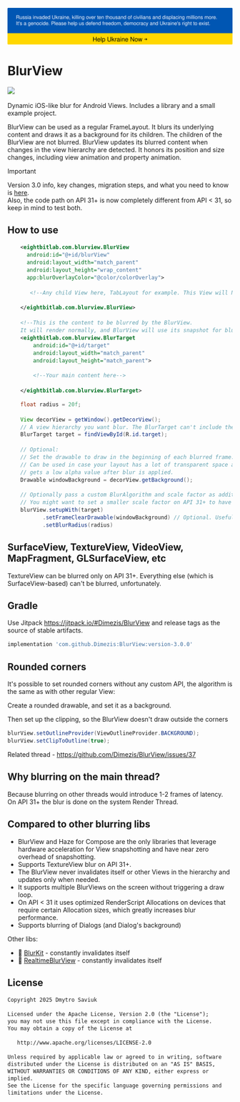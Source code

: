 [![Stand With Ukraine](https://raw.githubusercontent.com/vshymanskyy/StandWithUkraine/main/banner2-direct.svg)](https://vshymanskyy.github.io/StandWithUkraine)

# BlurView

<a href="url"><img src="https://github.com/user-attachments/assets/5abb1034-021b-4dfb-ad1b-3136a2a00a02" width="432" ></a>

Dynamic iOS-like blur for Android Views. Includes a library and a small example project.

BlurView can be used as a regular FrameLayout. It blurs its underlying content and draws it as a
background for its children. The children of the BlurView are not blurred. BlurView updates its
blurred content when changes in the view hierarchy are detected. It honors its position
and size changes, including view animation and property animation.

> [!IMPORTANT]
> Version 3.0 info, key changes, migration steps, and what you need to know is [here](BlurView_3.0.md).<br/>
> Also, the code path on API 31+ is now completely different from API < 31, so keep in mind to test both.

## How to use
```XML
    <eightbitlab.com.blurview.BlurView
      android:id="@+id/blurView"
      android:layout_width="match_parent"
      android:layout_height="wrap_content"
      app:blurOverlayColor="@color/colorOverlay">
    
       <!--Any child View here, TabLayout for example. This View will NOT be blurred -->
    
    </eightbitlab.com.blurview.BlurView>

    <!--This is the content to be blurred by the BlurView. 
    It will render normally, and BlurView will use its snapshot for blurring-->
    <eightbitlab.com.blurview.BlurTarget
        android:id="@+id/target"
        android:layout_width="match_parent"
        android:layout_height="match_parent">
        
        <!--Your main content here-->

    </eightbitlab.com.blurview.BlurTarget>
```

```Java
    float radius = 20f;

    View decorView = getWindow().getDecorView();
    // A view hierarchy you want blur. The BlurTarget can't include the BlurView that targets it.
    BlurTarget target = findViewById(R.id.target);
    
    // Optional:
    // Set the drawable to draw in the beginning of each blurred frame.
    // Can be used in case your layout has a lot of transparent space and your content
    // gets a low alpha value after blur is applied.
    Drawable windowBackground = decorView.getBackground();

    // Optionally pass a custom BlurAlgorithm and scale factor as additional parameters.
    // You might want to set a smaller scale factor on API 31+ to have a more precise blur with less flickering.
    blurView.setupWith(target) 
           .setFrameClearDrawable(windowBackground) // Optional. Useful when your root has a lot of transparent background, which results in semi-transparent blurred content. This will make the background opaque
           .setBlurRadius(radius)
```

## SurfaceView, TextureView, VideoView, MapFragment, GLSurfaceView, etc
TextureView can be blurred only on API 31+. Everything else (which is SurfaceView-based) can't be blurred, unfortunately.

## Gradle

Use Jitpack https://jitpack.io/#Dimezis/BlurView and release tags as the source of stable
artifacts.
```Groovy
implementation 'com.github.Dimezis:BlurView:version-3.0.0'
```

## Rounded corners
It's possible to set rounded corners without any custom API, the algorithm is the same as with other regular View:

Create a rounded drawable, and set it as a background.

Then set up the clipping, so the BlurView doesn't draw outside the corners 
```Java
blurView.setOutlineProvider(ViewOutlineProvider.BACKGROUND);
blurView.setClipToOutline(true);
```
Related thread - https://github.com/Dimezis/BlurView/issues/37

## Why blurring on the main thread?
Because blurring on other threads would introduce 1-2 frames of latency.
On API 31+ the blur is done on the system Render Thread.

## Compared to other blurring libs
- BlurView and Haze for Compose are the only libraries that leverage hardware acceleration for View snapshotting and have near zero overhead of snapshotting.
- Supports TextureView blur on API 31+.
- The BlurView never invalidates itself or other Views in the hierarchy and updates only when needed.
- It supports multiple BlurViews on the screen without triggering a draw loop.
- On API < 31 it uses optimized RenderScript Allocations on devices that require certain Allocation sizes, which greatly increases blur performance.
- Supports blurring of Dialogs (and Dialog's background)

Other libs:
- 🛑 [BlurKit](https://github.com/CameraKit/blurkit-android) - constantly invalidates itself
- 🛑 [RealtimeBlurView](https://github.com/mmin18/RealtimeBlurView) - constantly invalidates itself

License
-------

    Copyright 2025 Dmytro Saviuk

    Licensed under the Apache License, Version 2.0 (the "License");
    you may not use this file except in compliance with the License.
    You may obtain a copy of the License at

       http://www.apache.org/licenses/LICENSE-2.0

    Unless required by applicable law or agreed to in writing, software
    distributed under the License is distributed on an "AS IS" BASIS,
    WITHOUT WARRANTIES OR CONDITIONS OF ANY KIND, either express or implied.
    See the License for the specific language governing permissions and
    limitations under the License.
